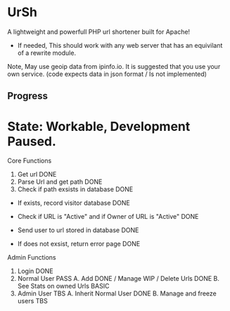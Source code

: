 # UrSh
A lightweight and powerfull PHP url shortener built for Apache!
- If needed, This should work with any web server that has an equivilant of a rewrite module.

Note, May use geoip data from ipinfo.io. It is suggested that you use your own service. (code expects data in json format / Is not implemented)

## Progress

# State: Workable, Development Paused.
Core Functions

1. Get url DONE
2. Parse Url and get path DONE
3. Check if path exsists in database DONE

  - If exists, record visitor database DONE
  - Check if URL is "Active" and if Owner of URL is "Active" DONE
  - Send user to url stored in database DONE

  - If does not exsist, return error page DONE

Admin Functions

1. Login DONE
2. Normal User PASS
    A. Add DONE / Manage WIP / Delete Urls DONE
    B. See Stats on owned Urls BASIC
3. Admin User TBS
    A. Inherit Normal User DONE
    B. Manage and freeze users TBS 
